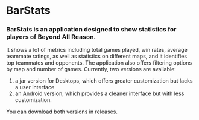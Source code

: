 # BarStats

### BarStats is an application designed to show statistics for players of Beyond All Reason.
It shows a lot of metrics including total games played, win rates, average teammate ratings, as well as statistics on different maps, and it identifies top teammates and opponents.
The application also offers filtering options by map and number of games.
Currently, two versions are available:
1. a jar version for Desktops, which offers greater customization but lacks a user interface 
2. an Android version, which provides a cleaner interface but with less customization. 

You can download both versions in releases.
